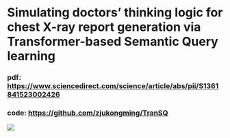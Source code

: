 # Simulating doctors’ thinking logic for chest X-ray report generation via Transformer-based Semantic Query learning

### pdf: https://www.sciencedirect.com/science/article/abs/pii/S1361841523002426

### code: https://github.com/zjukongming/TranSQ

![](JC_TranSQ.png)

